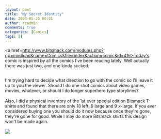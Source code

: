 ```yaml
---
layout: post
title: "My Secret Identity"
date: 2004-05-25 00:01
author: rcadmin
comments: true
categories: [Comics]
tags: []
---
```

<a href=http://www.bitsmack.com/modules.php?op=modload&name=Comics&file=index&action=comic&id=416>Today's comic</a> is inspired by all the comics I've been reading lately. Well actually there was just two, and one kinda sucked.
<br />

<br />
I'm trying hard to decide what direction to go with the comic so I'll leave it up to you the viewer. Should I do one shot comics about video games, movies, whatever, or should I do longer superhero type storylines? 
<br />

<br />
Also, I did a physical inventory of the 1st ever special edition Bitsmack T-shirts and found that there are only 18 left, 9 large and 9 x-large. If you ever considered buying one you should do it now because once they're gone, they're gone for good. While I may do more Bitsmack shirts this design won't be made again.<Br><br><!--more--><img src='http://dl.bitsmack.com/comics/20040525.png' alt'' />
